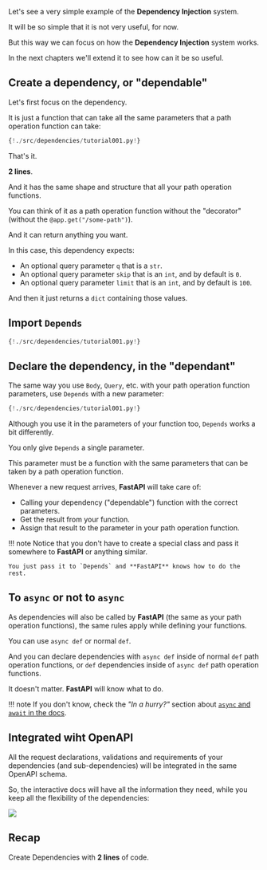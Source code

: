 Let's see a very simple example of the **Dependency Injection** system.

It will be so simple that it is not very useful, for now.

But this way we can focus on how the **Dependency Injection** system works.

In the next chapters we'll extend it to see how can it be so useful.

## Create a dependency, or "dependable"

Let's first focus on the dependency.

It is just a function that can take all the same parameters that a path operation function can take:

```Python hl_lines="6 7"
{!./src/dependencies/tutorial001.py!}
```

That's it.

**2 lines**.

And it has the same shape and structure that all your path operation functions.

You can think of it as a path operation function without the "decorator" (without the `@app.get("/some-path")`).

And it can return anything you want.

In this case, this dependency expects:

* An optional query parameter `q` that is a `str`.
* An optional query parameter `skip` that is an `int`, and by default is `0`.
* An optional query parameter `limit` that is an `int`, and by default is `100`.

And then it just returns a `dict` containing those values.

## Import `Depends`

```Python hl_lines="1"
{!./src/dependencies/tutorial001.py!}
```

## Declare the dependency, in the "dependant"

The same way you use `Body`, `Query`, etc. with your path operation function parameters, use `Depends` with a new parameter:

```Python hl_lines="11"
{!./src/dependencies/tutorial001.py!}
```

Although you use it in the parameters of your function too, `Depends` works a bit differently.

You only give `Depends` a single parameter.

This parameter must be a function with the same parameters that can be taken by a path operation function.

Whenever a new request arrives, **FastAPI** will take care of:

* Calling your dependency ("dependable") function with the correct parameters.
* Get the result from your function.
* Assign that result to the parameter in your path operation function.

!!! note
    Notice that you don't have to create a special class and pass it somewhere to **FastAPI** or anything similar.

    You just pass it to `Depends` and **FastAPI** knows how to do the rest.

## To `async` or not to `async`

As dependencies will also be called by **FastAPI** (the same as your path operation functions), the same rules apply while defining your functions.

You can use `async def` or normal `def`.

And you can declare dependencies with `async def` inside of normal `def` path operation functions, or `def` dependencies inside of `async def` path operation functions.

It doesn't matter. **FastAPI** will know what to do.

!!! note
    If you don't know, check the _"In a hurry?"_ section about <a href="https://fastapi.tiangolo.com/async/#in-a-hurry" target="_blank">`async` and `await` in the docs</a>.

## Integrated wiht OpenAPI

All the request declarations, validations and requirements of your dependencies (and sub-dependencies) will be integrated in the same OpenAPI schema.

So, the interactive docs will have all the information they need, while you keep all the flexibility of the dependencies:

<img src="/img/tutorial/dependencies/image01.png">

## Recap

Create Dependencies with **2 lines** of code.